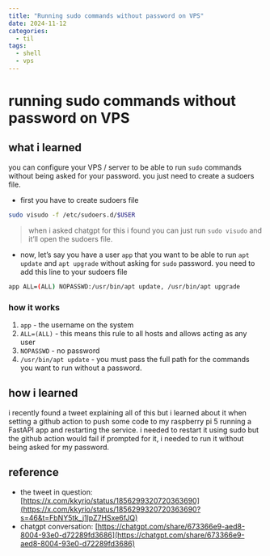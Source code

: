```yaml
---
title: "Running sudo commands without password on VPS"
date: 2024-11-12
categories: 
  - til
tags:
  - shell
  - vps
---
```


# running sudo commands without password on VPS

## what i learned
you can configure your VPS / server to be able to run `sudo` commands without being asked for your password. you just need to create a sudoers file. 

* first you have to create sudoers file
```bash
sudo visudo -f /etc/sudoers.d/$USER
```
> when i asked chatgpt for this i found you can just run `sudo visudo` and it’ll open the sudoers file. 

* now, let’s say you have a user `app` that you want to be able to run `apt update` and `apt upgrade` without asking for `sudo` password. you need to add this line to your sudoers file
```bash
app ALL=(ALL) NOPASSWD:/usr/bin/apt update, /usr/bin/apt upgrade
```

### how it works
1. `app` - the username on the system 
2. `ALL=(ALL)` - this means this rule to all hosts and allows acting as any user
3. `NOPASSWD` - no password
4. `/usr/bin/apt update` - you must pass the full path for the commands you want to run without a password. 

## how i learned
i recently found a tweet explaining all of this but i learned about it when setting a github action to push some code to my raspberry pi 5 running a FastAPI app and restarting the service. i needed to restart it using sudo but the github action would fail if prompted for it, i needed to run it without being asked for my password. 


## reference
- the tweet in question: [https://x.com/kkyrio/status/1856299320720363690](https://x.com/kkyrio/status/1856299320720363690?s=46&t=FbNY5tk_j1lpZ7HSxe6fJQ)
- chatgpt conversation: [https://chatgpt.com/share/673366e9-aed8-8004-93e0-d72289fd3686](https://chatgpt.com/share/673366e9-aed8-8004-93e0-d72289fd3686)
